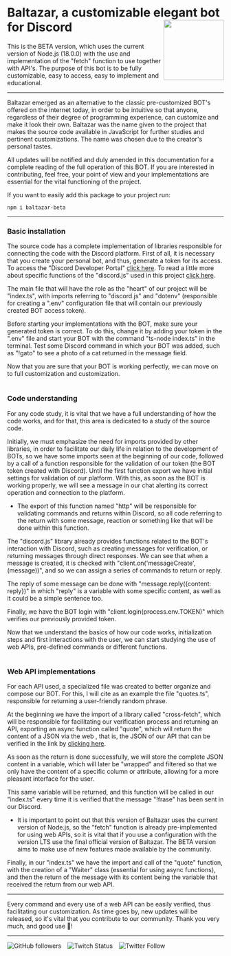 # Baltazar, a customizable elegant bot for Discord <img width="140px" align="right" src="https://cdn.discordapp.com/attachments/953884728983945259/975703192350359562/salazarBetaCertol.png"/>

This is the BETA version, which uses the current version of Node.js (18.0.0) with the use and implementation of the "fetch" function to use together with API's. The purpose of this bot is to be fully customizable, easy to access, easy to implement and educational.

---

Baltazar emerged as an alternative to the classic pre-customized BOT's offered on the internet today, in order to be intuitive so that anyone, regardless of their degree of programming experience, can customize and make it look their own. Baltazar was the name given to the project that makes the source code available in JavaScript for further studies and pertinent customizations. The name was chosen due to the creator's personal tastes.

All updates will be notified and duly amended in this documentation for a complete reading of the full operation of this BOT. If you are interested in contributing, feel free, your point of view and your implementations are essential for the vital functioning of the project.

If you want to easily add this package to your project run:
```
npm i baltazar-beta
```

---

### Basic installation

The source code has a complete implementation of libraries responsible for connecting the code with the Discord platform. First of all, it is necessary that you create your personal bot, and thus, generate a token for its access. To access the "Discord Developer Portal" <a href="https://discord.com/developers/docs/intro">click here</a>. To read a little more about specific functions of the "discord.js" used in this project <a href="https://discord.js.org/#/">click here</a>.

The main file that will have the role as the "heart" of our project will be "index.ts", with imports referring to "discord.js" and "dotenv" (responsible for creating a ".env" configuration file that will contain our previously created BOT access token).

Before starting your implementations with the BOT, make sure your generated token is correct. To do this, change it by adding your token in the ".env" file and start your BOT with the command "ts-node index.ts" in the terminal. Test some Discord command in which your BOT was added, such as "!gato" to see a photo of a cat returned in the message field.

Now that you are sure that your BOT is working perfectly, we can move on to full customization and customization.

#

### Code understanding

For any code study, it is vital that we have a full understanding of how the code works, and for that, this area is dedicated to a study of the source code.

Initially, we must emphasize the need for imports provided by other libraries, in order to facilitate our daily life in relation to the development of BOTs, so we have some imports seen at the beginning of our code, followed by a call of a function responsible for the validation of our token (the BOT token created with Discord). Until the first function export we have initial settings for validation of our platform. With this, as soon as the BOT is working properly, we will see a message in our chat alerting its correct operation and connection to the platform.

* The export of this function named "http" will be responsible for validating commands and returns within Discord, so all code referring to the return with some message, reaction or something like that will be done within this function.

The "discord.js" library already provides functions related to the BOT's interaction with Discord, such as creating messages for verification, or returning messages through direct responses. We can see that when a message is created, it is checked with "client.on('messageCreate', (message))", and so we can assign a series of commands to return or reply.

The reply of some message can be done with "message.reply({content: reply})" in which "reply" is a variable with some specific content, as well as it could be a simple sentence too.

Finally, we have the BOT login with "client.login(process.env.TOKEN)" which verifies our previously provided token.

Now that we understand the basics of how our code works, initialization steps and first interactions with the user, we can start studying the use of web APIs, pre-defined commands or different functions.

#

### Web API implementations

For each API used, a specialized file was created to better organize and compose our BOT. For this, I will cite as an example the file "quotes.ts", responsible for returning a user-friendly random phrase.

At the beginning we have the import of a library called "cross-fetch", which will be responsible for facilitating our verification process and returning an API, exporting an async function called "quote", which will return the content of a JSON via the web , that is, the JSON of our API that can be verified in the link by <a href="https://positive-vibes-api.herokuapp.com/quotes/random">clicking here</a>.

As soon as the return is done successfully, we will store the complete JSON content in a variable, which will later be "wrapped" and filtered so that we only have the content of a specific column or attribute, allowing for a more pleasant interface for the user.

This same variable will be returned, and this function will be called in our "index.ts" every time it is verified that the message "!frase" has been sent in our Discord.

* It is important to point out that this version of Baltazar uses the current version of Node.js, so the "fetch" function is already pre-implemented for using web APIs, so it is vital that if you use a configuration with the version LTS use the final official version of Baltazar. The BETA version aims to make use of new features made available by the community.

Finally, in our "index.ts" we have the import and call of the "quote" function, with the creation of a "Waiter" class (essential for using async functions), and then the return of the message with its content being the variable that received the return from our web API.

---

Every command and every use of a web API can be easily verified, thus facilitating our customization. As time goes by, new updates will be released, so it's vital that you contribute to our community. Thank you very much, and good use 🧙!

---

<img alt="GitHub followers" src="https://img.shields.io/github/followers/gutoso?style=social"> ⠀<img alt="Twitch Status" src="https://img.shields.io/twitch/status/holly1v4?style=social"> ⠀<img alt="Twitter Follow" src="https://img.shields.io/twitter/follow/gutolanjoni?style=social">

